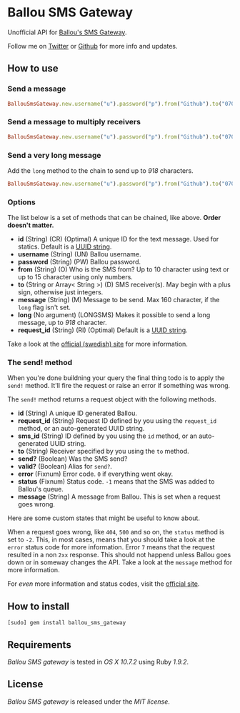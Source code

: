 # Ballou SMS Gateway

Unofficial API for [Ballou's SMS Gateway](http://www.ballou.se/tj%C3%A4nster/sms-verktyg).

Follow me on [Twitter](http://twitter.com/linusoleander) or [Github](https://github.com/oleander/) for more info and updates.

## How to use

### Send a message

``` ruby
BallouSmsGateway.new.username("u").password("p").from("Github").to("070XXXXXXX").message("Hello world!").send!
```

### Send a message to multiply receivers

``` ruby
BallouSmsGateway.new.username("u").password("p").from("Github").to("070XXXXXXX", "070YYYYYYY").message("Hello world!").send!
```

### Send a very long message

Add the `long` method to the chain to send up to *918* characters.

``` ruby
BallouSmsGateway.new.username("u").password("p").from("Github").to("070XXXXXXX").message("A very long message ...").long.send!
```

### Options

The list below is a set of methods that can be chained, like above. **Order doesn't matter.**

- **id** (String) (CR) (Optimal) A unique ID for the text message. Used for statics. Default is a [UUID string](http://en.wikipedia.org/wiki/Universally_unique_identifier).
- **username** (String) (UN) Ballou username.
- **password** (String) (PW) Ballou password.
- **from** (String) (O) Who is the SMS from? Up to 10 character using text or up to 15 character using only numbers.
- **to** (String or Array< String >) (D) SMS receiver(s). May begin with a plus sign, otherwise just integers.
- **message** (String) (M) Message to be send. Max 160 character, if the `long` flag isn't set.
- **long** (No argument) (LONGSMS) Makes it possible to send a long message, up to *918* character.
- **request_id** (String) (RI) (Optimal) Default is a [UUID string](http://en.wikipedia.org/wiki/Universally_unique_identifier).

Take a look at the [official (swedish) site](http://www.ballou.se/exempel/) for more information.

### The send! method

When you're done buildning your query the final thing todo is to apply the `send!` method.
It'll fire the request or raise an error if something was wrong.

The `send!` method returns a request object with the following methods.

- **id** (String) A unique ID generated Ballou.
- **request_id** (String) Request ID defined by you using the `request_id` method, or an auto-generated UUID string.
- **sms_id** (String) ID defined by you using the `id` method, or an auto-generated UUID string.
- **to** (String) Receiver specified by you using the `to` method.
- **send?** (Boolean) Was the SMS send?
- **valid?** (Boolean) Alias for `send?`.
- **error** (Fixnum) Error code. `0` if everything went okay.
- **status** (Fixnum) Status code. `-1` means that the SMS was added to Ballou's queue.
- **message** (String) A message from Ballou. This is set when a request goes wrong.

Here are some custom states that might be useful to know about.

When a request goes wrong, like `404`, `500` and so on, the `status` method is set to `-2`.
This, in most cases, means that you should take a look at the `error` status code for more information.
Error `7` means that the request resulted in a non `2xx` response. This should not happend unless Ballou goes down or in someway changes the API.
Take a look at the `message` method for more information.

For *even* more information and status codes, visit the [official site](http://www.ballou.se/exempel/).

## How to install

    [sudo] gem install ballou_sms_gateway

## Requirements

*Ballou SMS gateway* is tested in *OS X 10.7.2* using Ruby *1.9.2*.

## License

*Ballou SMS gateway* is released under the *MIT license*.